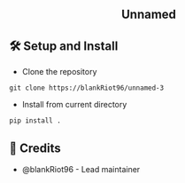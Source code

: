 <div align="center">
    <h2>Unnamed</h2>
</div>

## 🛠️ Setup and Install
- Clone the repository  
```
git clone https://blankRiot96/unnamed-3
```
- Install from current directory  
```
pip install .
```

## 🍉 Credits
- @blankRiot96 - Lead maintainer




